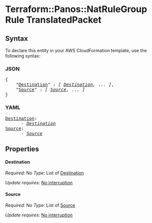 # Terraform::Panos::NatRuleGroup Rule TranslatedPacket

## Syntax

To declare this entity in your AWS CloudFormation template, use the following syntax:

### JSON

<pre>
{
    "<a href="#destination" title="Destination">Destination</a>" : <i>[ <a href="rule-translatedpacket-destination.md">Destination</a>, ... ]</i>,
    "<a href="#source" title="Source">Source</a>" : <i>[ <a href="rule-translatedpacket-source.md">Source</a>, ... ]</i>
}
</pre>

### YAML

<pre>
<a href="#destination" title="Destination">Destination</a>: <i>
      - <a href="rule-translatedpacket-destination.md">Destination</a></i>
<a href="#source" title="Source">Source</a>: <i>
      - <a href="rule-translatedpacket-source.md">Source</a></i>
</pre>

## Properties

#### Destination

_Required_: No
_Type_: List of <a href="rule-translatedpacket-destination.md">Destination</a>

_Update requires_: [No interruption](https://docs.aws.amazon.com/AWSCloudFormation/latest/UserGuide/using-cfn-updating-stacks-update-behaviors.html#update-no-interrupt)

#### Source

_Required_: No
_Type_: List of <a href="rule-translatedpacket-source.md">Source</a>

_Update requires_: [No interruption](https://docs.aws.amazon.com/AWSCloudFormation/latest/UserGuide/using-cfn-updating-stacks-update-behaviors.html#update-no-interrupt)

